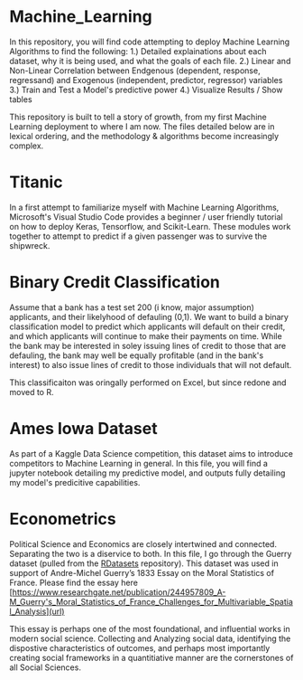 # Machine_Learning

In this repository, you will find code attempting to deploy Machine Learning Algorithms to find the following: 
  1.) Detailed explainations about each dataset, why it is being used, and what the goals of each file. 
  2.) Linear and Non-Linear Correlation between Endgenous (dependent, response, regressand) and Exogenous (independent, predictor, regressor) variables 
  3.) Train and Test a Model's predictive power 
  4.) Visualize Results / Show tables

This repository is built to tell a story of growth, from my first Machine Learning deployment to where I am now. The files detailed below are in lexical ordering, 
and the methodology & algorithms become increasingly complex. 

# Titanic 

In a first attempt to familiarize myself with Machine Learning Algorithms, Microsoft's Visual Studio Code provides a beginner / user friendly tutorial on how to deploy 
Keras, Tensorflow, and Scikit-Learn. These modules work together to attempt to predict if a given passenger was to survive the shipwreck. 

# Binary Credit Classification 

Assume that a bank has a test set 200 (i know, major assumption) applicants, and their likelyhood of defauling (0,1). We want to build a binary classification model 
to predict which applicants will default on their credit, and which applicants will continue to make their payments on time. While the bank may be interested in soley issuing
lines of credit to those that are defauling, the bank may well be equally profitable (and in the bank's interest) to also issue lines of credit to those individuals that will 
not default. 

This classificaiton was oringally performed on Excel, but since redone and moved to R. 

# Ames Iowa Dataset 

As part of a Kaggle Data Science competition, this dataset aims to introduce competitors to Machine Learning in general. In this file, you will find a jupyter notebook 
detailing my predictive model, and outputs fully detailing my model's predicitive capabilities. 

# Econometrics 

Political Science and Economics are closely intertwined and connected. Separating the two is a diservice to both. 
In this file, I go through the Guerry dataset (pulled from the [RDatasets](https://vincentarelbundock.github.io/Rdatasets/articles/data.html) repository). 
This dataset was used in support of Andre-Michel Guerry’s 1833 Essay on the Moral Statistics of France. Please find the essay here
[https://www.researchgate.net/publication/244957809_A-M_Guerry's_Moral_Statistics_of_France_Challenges_for_Multivariable_Spatial_Analysis](url)

This essay is perhaps one of the most foundational, and influential works in modern social science. Collecting and Analyzing social data, identifying the
dispostive characteristics of outcomes, and perhaps most importantly creating social frameworks in a quantitiative manner are the cornerstones of all Social Sciences. 

